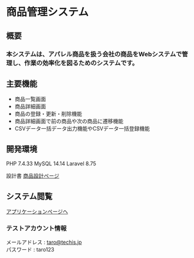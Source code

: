 # 商品管理システム
## 概要
### 本システムは、アパレル商品を扱う会社の商品をWebシステムで管理し、作業の効率化を図るためのシステムです。  

## 主要機能  
- 商品一覧画面
- 商品詳細画面
- 商品の登録・更新・削除機能  
- 商品詳細画面で前の商品や次の商品に遷移機能  
- CSVデータ一括データ出力機能やCSVデータ一括登録機能

## 開発環境
PHP 7.4.33
MySQL 14.14
Laravel 8.75

設計書
[商品設計ページ](https://drive.google.com/drive/folders/1VNtB0oDwUJ2UYeDuWGmMje3OeEfA-3Yn?usp=drive_link)



## システム閲覧
[アプリケーションページへ](https://iri-1.com/item-management/public/)

### テストアカウント情報
メールアドレス : taro@techis.jp  
パスワード : taro123

